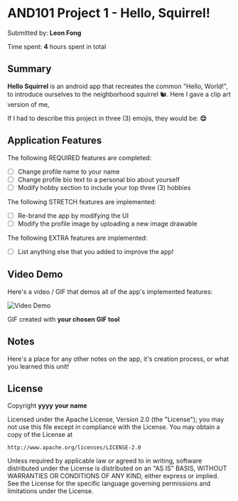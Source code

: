 <!-- (This is a comment) INSTRUCTIONS: Go through this page and fill out any **bolded** entries with their correct values.-->

# AND101 Project 1 - Hello, Squirrel!

Submitted by: **Leon Fong**

Time spent: **4** hours spent in total

## Summary

**Hello Squirrel** is an android app that recreates the common "Hello, World!", to introduce ourselves to the neighborhood squirrel 🐿. Here I gave a clip art version of me, 

If I had to describe this project in three (3) emojis, they would be: **😌**

## Application Features

<!-- (This is a comment) Please be sure to change the [ ] to [x] for any features you completed.  If a feature is not checked [x], you might miss the points for that item! -->

The following REQUIRED features are completed:

- [ ] Change profile name to your name
- [ ] Change profile bio text to a personal bio about yourself
- [ ] Modify hobby section to include your top three (3) hobbies

The following STRETCH features are implemented:

- [ ] Re-brand the app by modifying the UI
- [ ] Modify the profile image by uploading a new image drawable

The following EXTRA features are implemented:

- [ ] List anything else that you added to improve the app!

## Video Demo

Here's a video / GIF that demos all of the app's implemented features:

<img src='http://i.imgur.com/link/to/your/gif/file.gif' title='Video Demo' width='' alt='Video Demo' />

GIF created with **your chosen GIF tool**

<!-- Recommended tools:
- [Kap](https://getkap.co/) for macOS
- [ScreenToGif](https://www.screentogif.com/) for Windows
- [peek](https://github.com/phw/peek) for Linux. -->

## Notes

Here's a place for any other notes on the app, it's creation process, or what you learned this unit!

## License

Copyright **yyyy** **your name**

Licensed under the Apache License, Version 2.0 (the "License");
you may not use this file except in compliance with the License.
You may obtain a copy of the License at

    http://www.apache.org/licenses/LICENSE-2.0

Unless required by applicable law or agreed to in writing, software
distributed under the License is distributed on an "AS IS" BASIS,
WITHOUT WARRANTIES OR CONDITIONS OF ANY KIND, either express or implied.
See the License for the specific language governing permissions and
limitations under the License.
